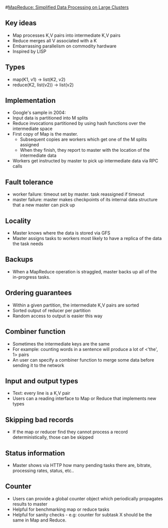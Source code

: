 #[MapReduce: Simplified Data Processing on Large Clusters](https://static.googleusercontent.com/media/research.google.com/en//archive/mapreduce-osdi04.pdf)

## Key ideas
* Map processes K,V pairs into intermediate K,V pairs
* Reduce merges all V associated with a K
* Embarrassing parallelism on commodity hardware
* Inspired by LISP

## Types
* map(K1, v1) -> list(K2, v2)
* reduce(K2, list(v2)) -> list(v2)

## Implementation
* Google's sample in 2004:
* Input data is partitioned into M splits
* Reduce invocations partitioned by using hash functions over the intermediate space
* First copy of Map is the master.
  * Subsequent copies are workers which get one of the M splits assigned
  * When they finish, they report to master with the location of the intermediate data
* Workers get instructed by master to pick up intermediate data via RPC calls

## Fault tolerance
* worker failure: timeout set by master. task reassigned if timeout
* master failure: master makes checkpoints of its internal data structure that a new master can pick up

## Locality
* Master knows where the data is stored via GFS
* Master assigns tasks to workers most likely to have a replica of the data the task needs

## Backups
* When a MapReduce operation is straggled, master backs up all of the in-progress tasks.

## Ordering guarantees
* Within a given partition, the intermediate K,V pairs are sorted
* Sorted output of reducer per partition
* Random access to output is easier this way

## Combiner function
* Sometimes the intermediate keys are the same
* For example: counting words in a sentence will produce a lot of <'the', 1> pairs
* An user can specify a combiner function to merge some data before sending it to the network

## Input and output types
* Text: every line is a K,V pair
* Users can a reading interface to Map or Reduce that implements new types

## Skipping bad records
* If the map or reducer find they cannot process a record deterministically, those can be skipped

## Status information
* Master shows via HTTP how many pending tasks there are, bitrate, processing rates, status, etc..

## Counter
* Users can provide a global counter object which periodically propagates results to master
* Helpful for benchmarking map or reduce tasks
* Helpful for sanity checks - e.g: counter for subtask X should be the same in Map and Reduce.
